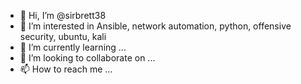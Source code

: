 - 👋 Hi, I’m @sirbrett38
- 👀 I’m interested in Ansible, network automation, python, offensive security, ubuntu, kali
- 🌱 I’m currently learning ...
- 💞️ I’m looking to collaborate on ...
- 📫 How to reach me ...

<!---
sirbrett38/sirbrett38 is a ✨ special ✨ repository because its `README.md` (this file) appears on your GitHub profile.
You can click the Preview link to take a look at your changes.
--->

